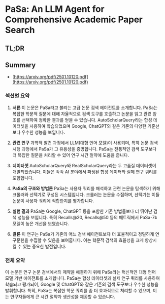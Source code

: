 # PaSa: An LLM Agent for Comprehensive Academic Paper Search
## TL;DR
## Summary
- [https://arxiv.org/pdf/2501.10120.pdf](https://arxiv.org/pdf/2501.10120.pdf)

### 섹션별 요약

1. **서론**
   이 논문은 PaSa라고 불리는 고급 논문 검색 에이전트를 소개합니다. PaSa는 복잡한 학문적 질문에 대해 자율적으로 검색 도구를 호출하고 논문을 읽고 관련 참조를 선택하여 정확한 결과를 얻을 수 있습니다. AutoScholarQuery라는 합성 데이터셋을 사용하여 학습되었으며 Google, ChatGPT와 같은 기존의 다양한 기준선보다 우수한 성능을 보입니다.

2. **관련 연구**
   과학적 발견 과정에서 LLM(대형 언어 모델)이 사용되며, 특히 논문 검색 시행 과정에서 PaSa가 그 유용성을 증명합니다. PaSa는 전통적인 검색 도구보다 더 복잡한 질문을 처리할 수 있어 연구 시간 절약에 도움을 줍니다.

3. **데이터셋**
   AutoScholarQuery와 RealScholarQuery라는 두 고품질 데이터셋이 개발되었습니다. 이들은 각각 AI 분야에서 파생된 합성 데이터와 실제 연구 쿼리를 포함합니다.

4. **PaSa의 구조와 방법론**
   PaSa는 사용자 쿼리를 해석하고 관련 논문을 탐색하기 위해 크롤러와 선택기로 구성된 시스템입니다. 크롤러는 논문을 수집하며, 선택기는 이들 논문이 사용자 쿼리에 적합한지를 평가합니다.

5. **실험 결과**
   PaSa는 Google, ChatGPT 등을 포함한 기존 방법들보다 더 뛰어난 검색 성능을 보입니다. 특히 Recalls@20, Recalls@50 등의 메트릭에서 PaSa-7b 모델이 높은 개선을 보였습니다.

6. **결론**
   이 연구는 PaSa가 기존의 어느 검색 에이전트보다 더 효율적이고 정밀하게 연구문헌을 수집할 수 있음을 보여줍니다. 이는 학문적 검색의 효율성을 크게 향상시킬 수 있는 중요한 발전입니다.

### 전체 요약

이 논문은 연구 논문 검색에서의 제약을 해결하기 위해 PaSa라는 혁신적인 대형 언어 모델 기반 에이전트를 소개합니다. PaSa는 합성 데이터셋과 실제 연구 쿼리를 사용하여 학습되고 평가되어, Google 및 ChatGPT와 같은 기존의 검색 도구보다 우수한 성능을 발휘합니다. 특히, PaSa는 복잡한 학문 쿼리를 좀 더 효과적으로 처리할 수 있으며, 이는 연구자들에게 큰 시간 절약과 생산성을 제공할 수 있습니다.